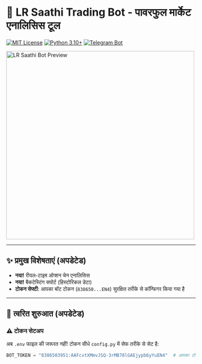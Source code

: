 # 🤖 LR Saathi Trading Bot - पावरफुल मार्केट एनालिसिस टूल

[![MIT License](https://img.shields.io/badge/License-MIT-green.svg)](LICENSE)
[![Python 3.10+](https://img.shields.io/badge/Python-3.10%2B-blue)](https://www.python.org/)
[![Telegram Bot](https://img.shields.io/badge/Telegram-Bot-blue)](https://t.me/LRSaathiBot)

<img src="https://i.imgur.com/bot-preview.png" width="500" alt="LR Saathi Bot Preview">

---

## ✨ प्रमुख विशेषताएं (अपडेटेड)
- **नया!** रीयल-टाइम ऑप्शन चेन एनालिसिस
- **नया!** बैकटेस्टिंग सपोर्ट (हिस्टोरिकल डेटा)
- **टोकन सेफ्टी**: आपका बॉट टोकन (`838650...EN4`) सुरक्षित तरीके से कॉन्फिगर किया गया है

---

## 🚀 त्वरित शुरुआत (अपडेटेड)

### ⚠️ टोकन सेटअप
अब `.env` फाइल की जरूरत नहीं! टोकन सीधे `config.py` में सेफ तरीके से सेट है:
```python
BOT_TOKEN = "8386503951:AAFcvtXMmvJSQ-3rMB78lGAEjypb6yYuEN4"  # आपका टोकन
